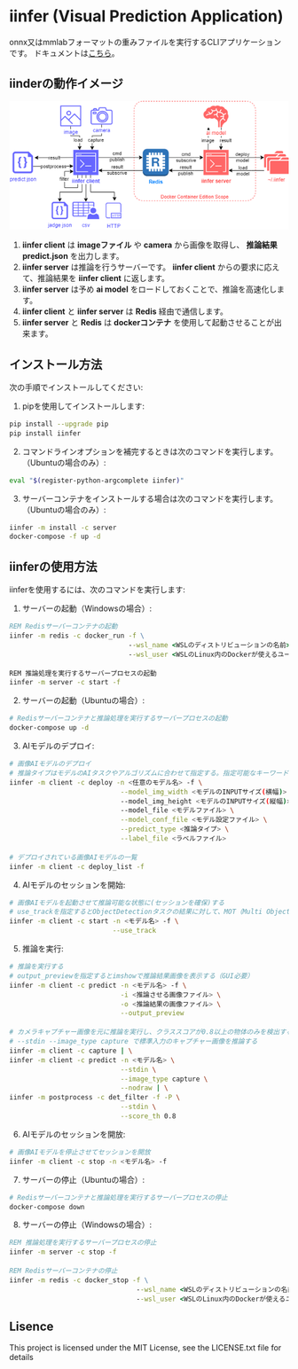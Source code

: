 # iinfer (Visual Prediction Application)

onnx又はmmlabフォーマットの重みファイルを実行するCLIアプリケーションです。
ドキュメントは[こちら](https://hamacom2004jp.github.io/iinfer/)。

## iinderの動作イメージ

![iinderの動作イメージ](https://github.com/hamacom2004jp/iinfer/raw/main/docs_src/static/orverview.drawio.png)

1. **iinfer client** は **imageファイル** や **camera** から画像を取得し、 **推論結果 predict.json** を出力します。
2. **iinfer server** は推論を行うサーバーです。 **iinfer client** からの要求に応えて、推論結果を **iinfer client** に返します。
3. **iinfer server** は予め **ai model** をロードしておくことで、推論を高速化します。
4. **iinfer client** と **iinfer server** は **Redis** 経由で通信します。
5. **iinfer server** と **Redis** は **dockerコンテナ** を使用して起動させることが出来ます。

## インストール方法

次の手順でインストールしてください:

1. pipを使用してインストールします:

```bash
pip install --upgrade pip
pip install iinfer
```

2. コマンドラインオプションを補完するときは次のコマンドを実行します。（Ubuntuの場合のみ）:

```bash
eval "$(register-python-argcomplete iinfer)"
```

3. サーバーコンテナをインストールする場合は次のコマンドを実行します。（Ubuntuの場合のみ）:

```bash
iinfer -m install -c server
docker-compose -f up -d
```

## iinferの使用方法

iinferを使用するには、次のコマンドを実行します:

1. サーバーの起動（Windowsの場合）:

```bat
REM Redisサーバーコンテナの起動
iinfer -m redis -c docker_run -f \
                              --wsl_name <WSLのディストリビューションの名前> \
                              --wsl_user <WSLのLinux内のDockerが使えるユーザー>

REM 推論処理を実行するサーバープロセスの起動
iinfer -m server -c start -f
```

2. サーバーの起動（Ubuntuの場合）:

```bash
# Redisサーバーコンテナと推論処理を実行するサーバープロセスの起動
docker-compose up -d
```

3. AIモデルのデプロイ:

```bash
# 画像AIモデルのデプロイ
# 推論タイプはモデルのAIタスクやアルゴリズムに合わせて指定する。指定可能なキーワードは"iinfer -m client -c predict_type_list"コマンド参照。
iinfer -m client -c deploy -n <任意のモデル名> -f \
                            --model_img_width <モデルのINPUTサイズ(横幅)> \
                            --model_img_height <モデルのINPUTサイズ(縦幅)> \
                            --model_file <モデルファイル> \
                            --model_conf_file <モデル設定ファイル> \
                            --predict_type <推論タイプ> \
                            --label_file <ラベルファイル>

# デプロイされている画像AIモデルの一覧
iinfer -m client -c deploy_list -f
```

4. AIモデルのセッションを開始:

```bash
# 画像AIモデルを起動させて推論可能な状態に(セッションを確保)する
# use_trackを指定するとObjectDetectionタスクの結果に対して、MOT（Multi Object Tracking）を実行しトラッキングIDを出力する。
iinfer -m client -c start -n <モデル名> -f \
                          --use_track
```

5. 推論を実行:

```bash
# 推論を実行する
# output_previewを指定するとimshowで推論結果画像を表示する（GUI必要）
iinfer -m client -c predict -n <モデル名> -f \
                            -i <推論させる画像ファイル> \
                            -o <推論結果の画像ファイル> \
                            --output_preview

# カメラキャプチャー画像を元に推論を実行し、クラススコアが0.8以上の物体のみを検出する
# --stdin --image_type capture で標準入力のキャプチャー画像を推論する
iinfer -m client -c capture | \
iinfer -m client -c predict -n <モデル名> \
                            --stdin \
                            --image_type capture \
                            --nodraw | \
iinfer -m postprocess -c det_filter -f -P \
                            --stdin \
                            --score_th 0.8
```

6. AIモデルのセッションを開放:

```bash
# 画像AIモデルを停止させてセッションを開放
iinfer -m client -c stop -n <モデル名> -f
```

7. サーバーの停止（Ubuntuの場合）:

```bash
# Redisサーバーコンテナと推論処理を実行するサーバープロセスの停止
docker-compose down
```

8. サーバーの停止（Windowsの場合）:

```bat
REM 推論処理を実行するサーバープロセスの停止
iinfer -m server -c stop -f

REM Redisサーバーコンテナの停止
iinfer -m redis -c docker_stop -f \
                                --wsl_name <WSLのディストリビューションの名前> \
                                --wsl_user <WSLのLinux内のDockerが使えるユーザー>
```

## Lisence

This project is licensed under the MIT License, see the LICENSE.txt file for details
